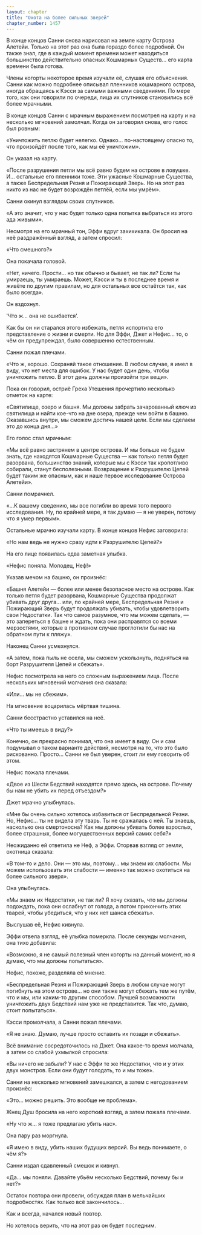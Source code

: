 ```yaml
---
layout: chapter
title: "Охота на более сильных зверей"
chapter_number: 1457
---
```




В конце концов Санни снова нарисовал на земле карту Острова Алетейи. Только на этот раз она была гораздо более подробной. Он также знал, где в каждый момент времени может находиться большинство действительно опасных Кошмарных Существ... его карта времени была готова.

Члены когорты некоторое время изучали её, слушая его объяснения. Санни как можно подробнее описывал пленников кошмарного острова, иногда обращаясь к Кэсси за самыми важными сведениями. По мере того, как они говорили по очереди, лица их спутников становились всё более мрачными.

В конце концов Санни с мрачным выражением посмотрел на карту и на несколько мгновений замолчал. Когда он заговорил снова, его голос был ровным:

«Уничтожить петлю будет нелегко. Однако... по-настоящему опасно то, что произойдёт после того, как мы её уничтожим».

Он указал на карту.

«После разрушения петли мы всё равно будем на острове в ловушке. И... остальные его пленники тоже. Эти ужасные Кошмарные Существа, а также Беспредельная Резня и Пожирающий Зверь. Но на этот раз никто из нас не будет возрождён петлёй, если мы умрём».

Санни окинул взглядом своих спутников.

«А это значит, что у нас будет только одна попытка выбраться из этого ада живыми».

Несмотря на его мрачный тон, Эффи вдруг захихикала. Он бросил на неё раздражённый взгляд, а затем спросил:

«Что смешного?»

Она покачала головой.

«Нет, ничего. Прости... но так обычно и бывает, не так ли? Если ты умираешь, ты умираешь. Может, Кэсси и ты в последнее время и живёте по другим правилам, но для остальных все остаётся так, как было всегда».

Он вздохнул.

'Что ж... она не ошибается'.

Как бы он ни старался этого избежать, петля испортила его представление о жизни и смерти. Но для Эффи, Джет и Нефис... то, о чём он предупреждал, было совершенно естественным.

Санни пожал плечами.

«Что ж, хорошо. Сохраняй такое отношение. В любом случае, я имел в виду, что нет места для ошибок. У нас будет один день, чтобы уничтожить петлю. В этот день должны произойти три вещи».

Пока он говорил, остриё Греха Утешения прочертило несколько отметок на карте:

«Святилище, озеро и башня. Мы должны забрать зачарованный ключ из святилища и найти кое-что на дне озера, прежде чем войти в башню. Оказавшись внутри, мы сможем достичь нашей цели. Если мы сделаем это до конца дня...»

Его голос стал мрачным:

«Мы всё равно застрянем в центре острова. И мы больше не будем знать, где находятся Кошмарные Существа — как только петля будет разорвана, большинство знаний, которые мы с Кэсси так кропотливо собирали, станут бесполезными. Возвращение к Разрушителю Цепей будет таким же опасным, как и наше первое исследование Острова Алетейи».

Санни помрачнел.

«...К вашему сведению, мы все погибли во время того первого исследования. Ну, по крайней мере, я так думаю — я не уверен, потому что я умер первым».

Остальные мрачно изучали карту. В конце концов Нефис заговорила:

«Но нам ведь не нужно сразу идти к Разрушителю Цепей?»

На его лице появилась едва заметная улыбка.

«Нефис поняла. Молодец, Неф!»

Указав мечом на башню, он произнёс:

«Башня Алетейи — более или менее безопасное место на острове. Как только петля будет разорвана, Кошмарные Существа продолжат убивать друг друга... или, по крайней мере, Беспредельная Резня и Пожирающий Зверь будут продолжать убивать, чтобы удовлетворить свои Недостатки. Так что самое разумное, что мы можем сделать, — это запереться в башне и ждать, пока они расправятся со всеми мерзостями, которые в противном случае проглотили бы нас на обратном пути к пляжу».

Наконец Санни усмехнулся.

«А затем, пока пыль не осела, мы сможем ускользнуть, подняться на борт Разрушителя Цепей и сбежать».

Нефис посмотрела на него со сложным выражением лица. После нескольких мгновений молчания она сказала:

«Или... мы не сбежим».

На мгновение воцарилась мёртвая тишина.

Санни бесстрастно уставился на неё.

«Что ты имеешь в виду?»

Конечно, он прекрасно понимал, что она имеет в виду. Он и сам подумывал о таком варианте действий, несмотря на то, что это было рискованно. Просто... Санни не был уверен, стоит ли ему говорить об этом.

Нефис пожала плечами.

«Двое из Шести Бедствий находятся прямо здесь, на острове. Почему бы нам не убить их перед отъездом?»

Джет мрачно улыбнулась.

«Мне бы очень сильно хотелось избавиться от Беспредельной Резни. Но, Нефис... ты не видела эту тварь. Ты не сражалась с ней. Ты знаешь, насколько она смертоносна? Как мы должны убивать более взрослых, более страшных, более могущественных версий самих себя?»

Неожиданно ей ответила не Неф, а Эффи. Оторвав взгляд от земли, охотница сказала:

«В том-то и дело. Они — это мы, поэтому... мы знаем их слабости. Мы можем использовать эти слабости — именно так можно охотиться на более сильного зверя».

Она улыбнулась.

«Мы знаем их Недостатки, не так ли? Я хочу сказать, что мы должны подождать, пока они ослабнут от голода, а потом прикончить этих тварей, чтобы убедиться, что у них нет шанса сбежать».

Выслушав её, Нефис кивнула.

Эффи отвела взгляд, её улыбка померкла. После секунды молчания, она тихо добавила:

«Возможно, я не самый полезный член когорты на данный момент, но я думаю, что мы должны попытаться».

Нефис, похоже, разделяла её мнение.

«Беспредельная Резня и Пожирающий Зверь в любом случае могут погибнуть на этом острове... но они также могут сбежать тем же путём, что и мы, или каким-то другим способом. Лучшей возможности уничтожить двух Бедствий нам уже не представится. Так что, думаю, стоит попытаться».

Кэсси промолчала, а Санни пожал плечами.

«Я не знаю. Думаю, лучше просто оставить их позади и сбежать».

Всё внимание сосредоточилось на Джет. Она какое-то время молчала, а затем со слабой ухмылкой спросила:

«Вы ничего не забыли? У нас с Эффи те же Недостатки, что и у этих двух монстров. Если они будут голодать, то и мы тоже».

Санни на несколько мгновений замешкался, а затем с негодованием произнёс:

«Это... можно решить. Это вообще не проблема».

Жнец Душ бросила на него короткий взгляд, а затем пожала плечами.

«Ну что ж... я тоже предлагаю убить нас».

Она пару раз моргнула.

«Я имею в виду, убить наших будущих версий. Вы ведь понимаете, о чём я?»

Санни издал сдавленный смешок и кивнул.

«Да... мы поняли. Давайте убьём несколько Бедствий, почему бы и нет?»

Остаток повтора они провели, обсуждая план в мельчайших подробностях. Как только всё закончилось...

Как и всегда, начался новый повтор.

Но хотелось верить, что на этот раз он будет последним.

